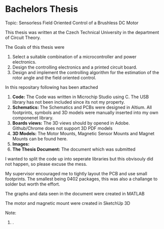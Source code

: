 # Bachelors Thesis

Topic: Sensorless Field Oriented Control of a Brushless DC Motor

This thesis was written at the Czech Technical University in the department of Circuit Theory.

The Goals of this thesis were

1. Select a suitable combination of a microcontroller and power electronics.
2. Design the controlling electronics and a printed circuit board.
3. Design and implement the controlling algorithm for the estimation of the rotor angle and the field oriented control.

In this repositary following has been attached

1. **Code:** The Code was written in Microchip Studio using C. The USB library has not been included since its not my property.
2. **Schematics:** The Schematics and PCBs were designed in Altium. All footprints, symbols and 3D models were manually inserted into my own componenet library.
3. **Boards views:** The 3D views should by opened in Adobe. Github/Chrome does not support 3D PDF models
4. **3D Models:** The Motor Mounts, Magnetic Sensor Mounts and Magnet Mounts can be found here.
5. **Images:** 
6. **The Thesis Document:** The document which was submitted


 
I wanted to split the code up into seperate libraries but this obvisouly did not happen, so please excuse the mess.



My supervisor encouraged me to tightly layout the PCB and use small footprints. The smallest being 0402 packages, this was also a challange to solder but worth the effort.

The graphs and data seen in the document were created in MATLAB

The motor and magnetic mount were created in SketchUp 3D

Note:
1. .



